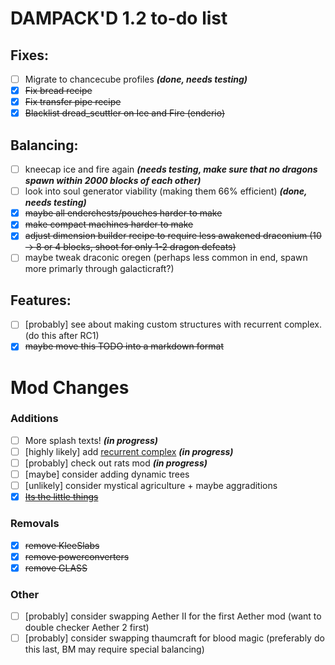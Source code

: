 # DAMPACK'D 1.2 to-do list

## Fixes:
- [ ] Migrate to chancecube profiles ***(done, needs testing)***
- [x] ~~Fix bread recipe~~
- [x] ~~Fix transfer pipe recipe~~
- [x] ~~Blacklist dread_scuttler on Ice and Fire (enderio)~~

## Balancing:
- [ ] kneecap ice and fire again ***(needs testing, make sure that no dragons spawn within 2000 blocks of each other)***
- [ ] look into soul generator viability (making them 66% efficient) ***(done, needs testing)***
- [x] ~~maybe all enderchests/pouches harder to make~~
- [x] ~~make compact machines harder to make~~
- [x] ~~adjust dimension builder recipe to require less awakened draconium (10 -> 8 or 4 blocks, shoot for only 1-2 dragon defeats)~~
- [ ] maybe tweak draconic oregen (perhaps less common in end, spawn more primarly through galacticraft?)

## Features:
+ [ ] [probably] see about making custom structures with recurrent complex. (do this after RC1)
+ [x] ~~maybe move this TODO into a markdown format~~

# Mod Changes

### Additions
+ [ ] More splash texts! ***(in progress)***
+ [ ] [highly likely] add [recurrent complex](https://www.curseforge.com/minecraft/mc-mods/recurrent-complex) ***(in progress)***
+ [ ] [probably] check out rats mod ***(in progress)***
+ [ ] [maybe] consider adding dynamic trees
+ [ ] [unlikely] consider mystical agriculture + maybe aggraditions
+ [x] ~~[Its the little things](https://www.curseforge.com/minecraft/mc-mods/its-the-little-things/files)~~

### Removals
- [x] ~~remove KleeSlabs~~
- [x] ~~remove powerconverters~~
- [x] ~~remove GLASS~~

### Other
+ [ ] [probably] consider swapping Aether II for the first Aether mod (want to double checker Aether 2 first)
+ [ ] [probably] consider swapping thaumcraft for blood magic (preferably do this last, BM may require special balancing)
